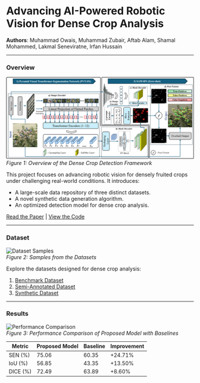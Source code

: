 # Advancing AI-Powered Robotic Vision for Dense Crop Analysis
**Authors**: Muhammad Owais, Muhammad Zubair, Aftab Alam, Shamal Mohammed, Lakmal Seneviratne, Irfan Hussain  

---

### Overview
![Dense Crop Detection](Images/Model.png)  
*Figure 1: Overview of the Dense Crop Detection Framework*  

This project focuses on advancing robotic vision for densely fruited crops under challenging real-world conditions. It introduces:
- A large-scale data repository of three distinct datasets.
- A novel synthetic data generation algorithm.
- An optimized detection model for dense crop analysis.

[Read the Paper](link-to-your-paper) | [View the Code](https://github.com/Owais-CodeHub/PVT-SN_SAM-RN)

---

### Dataset
![Dataset Samples](Images/Dataset.png)  
*Figure 2: Samples from the Datasets*  

Explore the datasets designed for dense crop analysis:
1. [Benchmark Dataset](link-to-dataset)
2. [Semi-Annotated Dataset](link-to-dataset)
3. [Synthetic Dataset](link-to-dataset)

---

### Results
![Performance Comparison](images/results_comparison.png)  
*Figure 3: Performance Comparison of Proposed Model with Baselines*  

| Metric        | Proposed Model | Baseline | Improvement |
|---------------|----------------|----------|-------------|
| SEN (%)       | 75.06          | 60.35    | +24.71%     |
| IoU (%)       | 56.85          | 43.35    | +13.50%     |
| DICE (%)      | 72.49          | 63.89    | +8.60%      |
